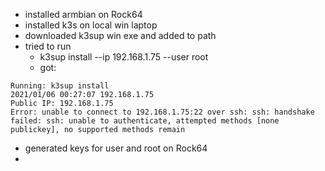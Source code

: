 - installed armbian on Rock64
- installed k3s on local win laptop
- downloaded k3sup win exe and added to path
- tried to run
  - k3sup install --ip 192.168.1.75 --user root
  - got:
```
Running: k3sup install
2021/01/06 00:27:07 192.168.1.75
Public IP: 192.168.1.75
Error: unable to connect to 192.168.1.75:22 over ssh: ssh: handshake failed: ssh: unable to authenticate, attempted methods [none publickey], no supported methods remain
```
- generated keys for user and root on Rock64
- 